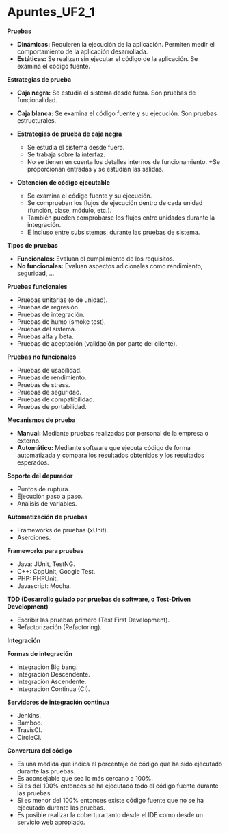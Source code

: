 # Apuntes_UF2_1

**Pruebas**
+ **Dinámicas:** Requieren la ejecución de la aplicación. Permiten medir el comportamiento de la aplicación desarrollada.
+ **Estáticas:** Se realizan sin ejecutar el código de la aplicación. Se examina el código fuente.

**Estrategias de prueba**
+ **Caja negra:** Se estudia el sistema desde fuera. Son pruebas de funcionalidad.
+ **Caja blanca:** Se examina el código fuente y su ejecución. Son pruebas estructurales.

+ **Estrategias de prueba de caja negra**
    + Se estudia el sistema desde fuera.
    + Se trabaja sobre la interfaz.
    + No se tienen en cuenta los detalles internos de funcionamiento.
    +Se proporcionan entradas y se estudian las salidas.

+ **Obtención de código ejecutable**
    + Se examina el código fuente y su ejecución.
    + Se comprueban los flujos de ejecución dentro de cada unidad (función, clase, módulo, etc.).
    + También pueden comprobarse los flujos entre unidades durante la integración.
    + E incluso entre subsistemas, durante las pruebas de sistema.

**Tipos de pruebas**
+ **Funcionales:** Evaluan el cumplimiento de los requisitos.
+ **No funcionales:** Evaluan aspectos adicionales como rendimiento, seguridad, ...

**Pruebas funcionales**
+ Pruebas unitarias (o de unidad).
+ Pruebas de regresión.
+ Pruebas de integración.
+ Pruebas de humo (smoke test).
+ Pruebas del sistema.
+ Pruebas alfa y beta.
+ Pruebas de aceptación (validación por parte del cliente).

**Pruebas no funcionales**
+ Pruebas de usabilidad.
+ Pruebas de rendimiento.
+ Pruebas de stress.
+ Pruebas de seguridad.
+ Pruebas de compatibilidad.
+ Pruebas de portabilidad.

**Mecanismos de prueba**
+ **Manual:** Mediante pruebas realizadas por personal de la empresa o externo.
+ **Automático:** Mediante software que ejecuta código de forma automatizada y compara los resultados obtenidos y los resultados esperados.

**Soporte del depurador**
+ Puntos de ruptura.
+ Ejecución paso a paso.
+ Análisis de variables.

**Automatización de pruebas** 
+ Frameworks de pruebas (xUnit).
+ Aserciones.

**Frameworks para pruebas**
+ Java: JUnit, TestNG.
+ C++: CppUnit, Google Test.
+ PHP: PHPUnit.
+ Javascript: Mocha.

**TDD (Desarrollo guiado por pruebas de software, o Test-Driven Development)**
+ Escribir las pruebas primero (Test First Development).
+ Refactorización (Refactoring).

**Integración**

**Formas de integración**
+ Integración Big bang.
+ Integración Descendente.
+ Integración Ascendente.
+ Integración Continua (CI).

**Servidores de integración continua**
+ Jenkins.
+ Bamboo.
+ TravisCI.
+ CircleCI.

**Convertura del código**
+ Es una medida que indica el porcentaje de código que ha sido ejecutado durante las pruebas.
+ Es aconsejable que sea lo más cercano a 100%.
+ Si es del 100% entonces se ha ejecutado todo el código fuente durante las pruebas.
+ Si es menor del 100% entonces existe código fuente que no se ha ejecutado durante las pruebas.
+ Es posible realizar la cobertura tanto desde el IDE como desde un servicio web apropiado.

